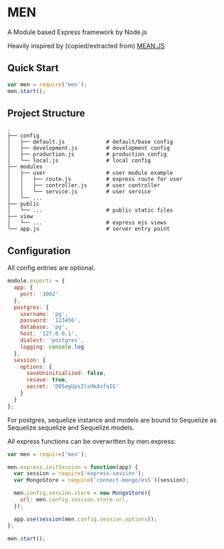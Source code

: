 # MEN
A Module based Express framework by Node.js

Heavily inspired by (copied/extracted from) [MEAN.JS](http://expressjs.com/)

## Quick Start

```js
var men = require('men');
men.start();
```

## Project Structure

    .
    ├── config
    │   ├── default.js             # default/base config
    │   ├── development.js         # development config
    │   ├── production.js          # production config
    │   └── local.js               # local config
    ├── modules
    │   ├── user                   # user module example
    │   │   ├── route.js           # express route for user
    │   │   ├── controller.js      # user controller
    │   │   └── service.js         # user service
    │   └── ...
    ├── public
    │   └── ...                    # public static files
    ├── view
    │   └── ...                    # express ejs views
    └── app.js                     # server entry point

## Configuration

All config entries are optional.

```js
module.exports = {
  app: {
    port: '3002'
  },
  postgres: {
    username: 'pg',
    password: '123456',
    database: 'pg',
    host: '127.0.0.1',
    dialect: 'postgres',
    logging: console.log
  },
  session: {
    options: {
      saveUninitialized: false,
      resave: true,
      secret: 'DO5egUpsIlsHkAsfoIG'
    }
  }
};
```

For postgres, sequelize instance and models are bound to Sequelize as Sequelize.sequelize and Sequelize.models.

All express functions can be overwritten by men.express:
```js
var men = require('men');

men.express.initSession = function(app) {
  var session = require('express-session');
  var MongoStore = require('connect-mongo/es5')(session);

  men.config.session.store = new MongoStore({
    url: men.config.session.store.url,
  });

  app.use(session(men.config.session.options));
};

men.start();
```
